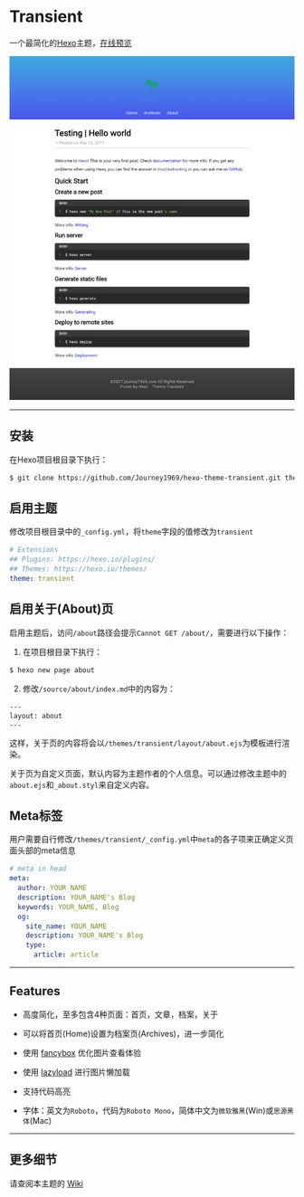 # Transient

一个最简化的[Hexo](https://hexo.io)主题，[在线预览](http://journey1969.com)

![Theme Preview](theme-preview.png)

---

## 安装

在Hexo项目根目录下执行：
 ``` bash
 $ git clone https://github.com/Journey1969/hexo-theme-transient.git themes/transient
 ```

## 启用主题

修改项目根目录中的`_config.yml`，将`theme`字段的值修改为`transient`
``` yml
# Extensions
## Plugins: https://hexo.io/plugins/
## Themes: https://hexo.io/themes/
theme: transient
```

## 启用关于(About)页

启用主题后，访问`/about`路径会提示`Cannot GET /about/`，需要进行以下操作：

1. 在项目根目录下执行：

  ``` bash
  $ hexo new page about
  ```

2. 修改`/source/about/index.md`中的内容为：

  ```
  ---
  layout: about
  ---
  ```

这样，关于页的内容将会以`/themes/transient/layout/about.ejs`为模板进行渲染。

关于页为自定义页面，默认内容为主题作者的个人信息。可以通过修改主题中的`about.ejs`和`_about.styl`来自定义内容。

## Meta标签

用户需要自行修改`/themes/transient/_config.yml`中`meta`的各子项来正确定义页面头部的meta信息

``` yml
# meta in head
meta:
  author: YOUR_NAME
  description: YOUR_NAME's Blog
  keywords: YOUR_NAME, Blog
  og:
    site_name: YOUR_NAME
    description: YOUR_NAME's Blog
    type:
      article: article
```

---

## Features

- 高度简化，至多包含4种页面：首页，文章，档案，关于

- 可以将首页(Home)设置为档案页(Archives)，进一步简化

- 使用 [fancybox](http://fancybox.net/) 优化图片查看体验

- 使用 [lazyload](http://www.appelsiini.net/projects/lazyload) 进行图片懒加载

- 支持代码高亮

- 字体：英文为`Roboto`，代码为`Roboto Mono`，简体中文为`微软雅黑`(Win)或`思源黑体`(Mac)

---

## 更多细节
请查阅本主题的 [Wiki](https://github.com/Journey1969/hexo-theme-transient/wiki)
